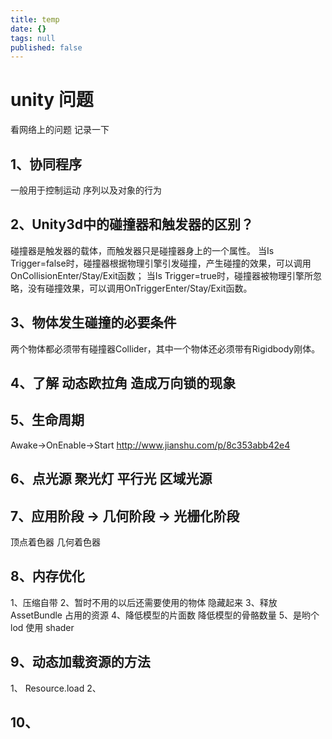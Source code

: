 ```yaml
---
title: temp
date: {}
tags: null
published: false
---
```

# unity 问题

看网络上的问题 记录一下
<!-- more -->

## 1、协同程序 
一般用于控制运动 序列以及对象的行为

## 2、Unity3d中的碰撞器和触发器的区别？
碰撞器是触发器的载体，而触发器只是碰撞器身上的一个属性。
当Is Trigger=false时，碰撞器根据物理引擎引发碰撞，产生碰撞的效果，可以调用OnCollisionEnter/Stay/Exit函数；
当Is Trigger=true时，碰撞器被物理引擎所忽略，没有碰撞效果，可以调用OnTriggerEnter/Stay/Exit函数。


## 3、物体发生碰撞的必要条件
两个物体都必须带有碰撞器Collider，其中一个物体还必须带有Rigidbody刚体。


## 4、了解  动态欧拉角 造成万向锁的现象

## 5、生命周期
Awake->OnEnable->Start
http://www.jianshu.com/p/8c353abb42e4

## 6、点光源 聚光灯 平行光 区域光源

## 7、应用阶段 -> 几何阶段 -> 光栅化阶段
顶点着色器 几何着色器 

## 8、内存优化
1、压缩自带
2、暂时不用的以后还需要使用的物体 隐藏起来 
3、释放 AssetBundle 占用的资源
4、降低模型的片面数 降低模型的骨骼数量
5、是哟个 lod 使用 shader

## 9、动态加载资源的方法
1、 Resource.load
2、

## 10、


